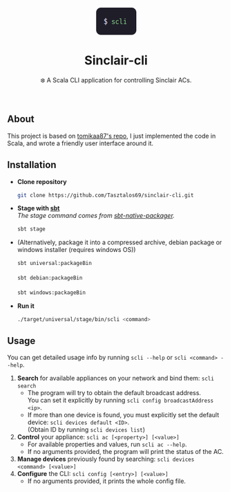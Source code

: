 <p align="center">
	<img alt="Logo" src="./.github/scli.png">
</p>
<h1 align="center">Sinclair-cli</h1>
<p align="center">❄️ A Scala CLI application for controlling Sinclair ACs.<br/><br/><br/></p>

## About

This project is based on [tomikaa87's repo](https://github.com/tomikaa87/gree-remote), I just implemented the code in Scala, and wrote a friendly user interface around it.



## Installation

* **Clone repository**
  
  ```bash
  git clone https://github.com/Tasztalos69/sinclair-cli.git
  ```
* **Stage with [sbt](https://www.scala-sbt.org/)**<br/>
  *The stage command comes from [sbt-native-packager](https://github.com/sbt/sbt-native-packager).*
  
  ```bash
  sbt stage
  ```
* (Alternatively, package it into a compressed archive, debian package or windows installer (requires windows OS))
  ```bash
  sbt universal:packageBin
  
  sbt debian:packageBin
  
  sbt windows:packageBin
  ```
* **Run it**
  
  ```bash
  ./target/universal/stage/bin/scli <command>
  ```



## Usage

You can get detailed usage info by running `scli --help` or `scli <command> --help`.

1. **Search** for available appliances on your network and bind them:  `scli search`
   * The program will try to obtain the default broadcast address.<br/>You can set it explicitly by running `scli config broadcastAddress <ip>`.
   * If more than one device is found, you must explicitly set the default device: `scli devices default <ID>`.  <br/>(Obtain ID by running `scli devices list`)
2. **Control** your appliance: `scli ac [<property>] [<value>]`
   * For available properties and values, run `scli ac --help`.
   * If no arguments provided, the program will print the status of the AC.
3. **Manage devices** previously found by searching: `scli devices <command> [<value>]`
4. **Configure** the CLI: `scli config [<entry>] [<value>]`
   * If no arguments provided, it prints the whole config file.
